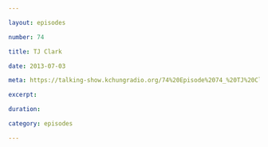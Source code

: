 ```yaml
---

layout: episodes

number: 74

title: TJ Clark

date: 2013-07-03

meta: https://talking-show.kchungradio.org/74%20Episode%2074_%20TJ%20Clark.mp3

excerpt: 

duration: 

category: episodes

---
```


